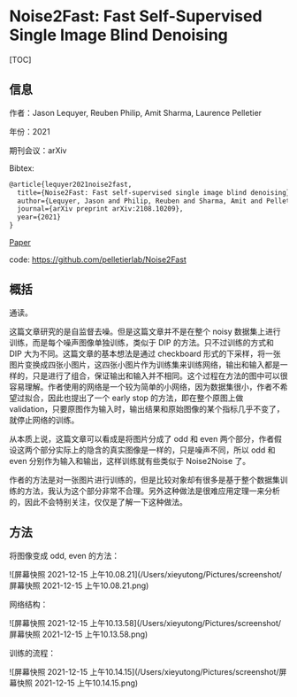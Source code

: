 # Noise2Fast: Fast Self-Supervised Single Image Blind Denoising

[TOC]

## 信息

作者：Jason Lequyer, Reuben Philip, Amit Sharma, Laurence Pelletier

年份：2021

期刊会议：arXiv

Bibtex:

```latex
@article{lequyer2021noise2fast,
  title={Noise2Fast: Fast self-supervised single image blind denoising},
  author={Lequyer, Jason and Philip, Reuben and Sharma, Amit and Pelletier, Laurence},
  journal={arXiv preprint arXiv:2108.10209},
  year={2021}
}
```

[Paper](file:///Users/xieyutong/Documents/Research/PaperReading/Papers/noise2fast--fast-self-supervised-single-image-blind-denoising.pdf)

code: https://github.com/pelletierlab/Noise2Fast



## 概括

通读。

这篇文章研究的是自监督去噪。但是这篇文章并不是在整个 noisy 数据集上进行训练，而是每个噪声图像单独训练，类似于 DIP 的方法。只不过训练的方式和 DIP 大为不同。这篇文章的基本想法是通过 checkboard 形式的下采样，将一张图片变换成四张小图片，这四张小图片作为训练集来训练网络，输出和输入都是一样的，只是进行了组合，保证输出和输入并不相同。这个过程在方法的图中可以很容易理解。作者使用的网络是一个较为简单的小网络，因为数据集很小，作者不希望过拟合，因此也提出了一个 early stop 的方法，即在整个原图上做 validation，只要原图作为输入时，输出结果和原始图像的某个指标几乎不变了，就停止网络的训练。

从本质上说，这篇文章可以看成是将图片分成了 odd 和 even 两个部分，作者假设这两个部分实际上的隐含的真实图像是一样的，只是噪声不同，所以 odd 和 even 分别作为输入和输出，这样训练就有些类似于 Noise2Noise 了。

作者的方法是对一张图片进行训练的，但是比较对象却有很多是基于整个数据集训练的方法，我认为这个部分非常不合理。另外这种做法是很难应用定理一来分析的，因此不会特别关注，仅仅是了解一下这种做法。



## 方法

将图像变成 odd, even 的方法：

![屏幕快照 2021-12-15 上午10.08.21](/Users/xieyutong/Pictures/screenshot/屏幕快照 2021-12-15 上午10.08.21.png)

网络结构：

![屏幕快照 2021-12-15 上午10.13.58](/Users/xieyutong/Pictures/screenshot/屏幕快照 2021-12-15 上午10.13.58.png)

训练的流程：

![屏幕快照 2021-12-15 上午10.14.15](/Users/xieyutong/Pictures/screenshot/屏幕快照 2021-12-15 上午10.14.15.png)



